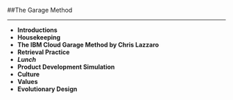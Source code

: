 <!-- .slide: data-background="resources/footer.svg" data-background-size="contain" data-background-position="bottom"  -->

##The Garage Method
- - -
* **Introductions <!-- .element: style="color:#e0dfe4" -->**
* **Housekeeping <!-- .element: style="color:#e0dfe4" -->**
* **The IBM Cloud Garage Method by Chris Lazzaro**  <!-- .element: style="color:#e0dfe4" -->
* **Retrieval Practice**  <!-- .element: style="color:#e0dfe4" -->
* _**Lunch**_ <!-- .element: style="color:#e0dfe4" -->
* **Product Development Simulation**
* **Culture** <!-- .element: style="color:#e0dfe4" -->
* **Values** <!-- .element: style="color:#e0dfe4" -->
* **Evolutionary Design** <!-- .element: style="color:#e0dfe4" -->

<aside class="notes">
</aside>
